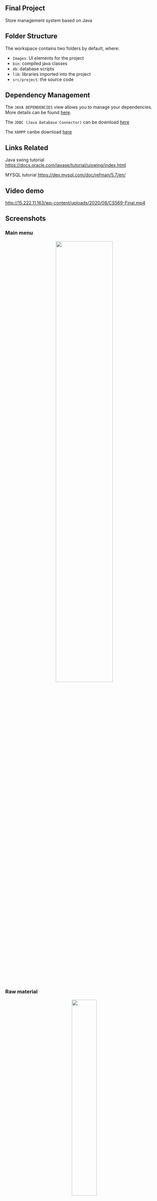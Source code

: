 
## Final Project

Store management system based on Java

## Folder Structure

The workspace contains two folders by default, where:

- `Images`: UI elements for the project  
- `bin`: compiled java classes  
- `db`: database scripts
- `lib`: libraries imported into the project  
- `src/project`: the source code  

## Dependency Management

The `JAVA DEPENDENCIES` view allows you to manage your dependencies. More details can be found [here](https://github.com/microsoft/vscode-java-pack/blob/master/release-notes/v0.9.0.md#work-with-jar-files-directly).  

The `JDBC (Java Database Connector)` can be download [here](https://dev.mysql.com/downloads/connector/j/)  

The `XAMPP` canbe download [here](https://www.apachefriends.org/index.html)  


## Links Related
Java swing tutorial  https://docs.oracle.com/javase/tutorial/uiswing/index.html  

MYSQL tutorial  https://dev.mysql.com/doc/refman/5.7/en/

## Video demo
http://15.222.11.163/wp-content/uploads/2020/08/CS569-Final.mp4

## Screenshots
### Main menu
<div align=center><img src="http://15.222.11.163/wp-content/uploads/2020/08/%E5%BE%AE%E4%BF%A1%E5%9B%BE%E7%89%87_20200801005406.png" width="60%" height="60%"></div>  
</br>  

### Raw material
<div align=center><img src="http://15.222.11.163/wp-content/uploads/2020/08/%E5%BE%AE%E4%BF%A1%E5%9B%BE%E7%89%87_20200801005430.png" width="40%" height="40%"></div>  
</br>  

### Merchandise
<div align=center><img src="http://15.222.11.163/wp-content/uploads/2020/08/%E5%BE%AE%E4%BF%A1%E5%9B%BE%E7%89%87_20200801005437.png" width="60%" height="60%"></div>  
</br>

### Machine
<div align=center><img src="http://15.222.11.163/wp-content/uploads/2020/08/%E5%BE%AE%E4%BF%A1%E5%9B%BE%E7%89%87_20200801005442.png" width="60%" height="60%"></div>  
</br>

### Customer
<div align=center><img src="http://15.222.11.163/wp-content/uploads/2020/08/%E5%BE%AE%E4%BF%A1%E5%9B%BE%E7%89%87_20200801005448.png" width="40%" height="40%"></div>  
</br>

### Store
<div align=center><img src="http://15.222.11.163/wp-content/uploads/2020/08/%E5%BE%AE%E4%BF%A1%E5%9B%BE%E7%89%87_20200801005445.png" width="40%" height="40%"></div>  
</br>  

### Order
<div align=center><img src="http://15.222.11.163/wp-content/uploads/2020/08/%E5%BE%AE%E4%BF%A1%E5%9B%BE%E7%89%87_20200801005452.png" width="40%" height="40%"></div>  
</br>  

### Search Customer
<div align=center><img src="http://15.222.11.163/wp-content/uploads/2020/08/%E5%BE%AE%E4%BF%A1%E5%9B%BE%E7%89%87_20200801005501.png" width="60%" height="60%"></div>  
</br>  

### Search Raw Material
<div align=center><img src="http://15.222.11.163/wp-content/uploads/2020/08/%E5%BE%AE%E4%BF%A1%E5%9B%BE%E7%89%87_20200801005458.png" width="60%" height="60%"></div>  
</br>  

### Search Merchandise
<div align=center><img src="http://15.222.11.163/wp-content/uploads/2020/08/%E5%BE%AE%E4%BF%A1%E5%9B%BE%E7%89%87_20200801005455.png" width="60%" height="60%"></div>  
</br>

## Video demo
http://15.222.11.163/wp-content/uploads/2020/08/CS569-Final.mp4



